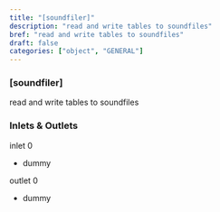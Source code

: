 ```yaml
---
title: "[soundfiler]"
description: "read and write tables to soundfiles"
bref: "read and write tables to soundfiles"
draft: false
categories: ["object", "GENERAL"]
---
```


### [soundfiler]

read and write tables to soundfiles

### Inlets & Outlets

inlet 0

 - dummy

outlet 0

 - dummy
 
